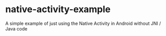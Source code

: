 native-activity-example
=======================

A simple example of just using the Native Activity in Android without JNI / Java code